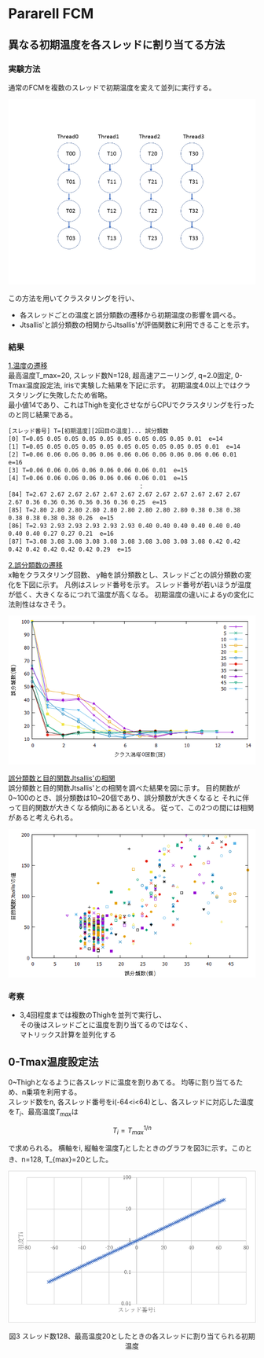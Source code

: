 # Pararell FCM

## 異なる初期温度を各スレッドに割り当てる方法

### 実験方法
通常のFCMを複数のスレッドで初期温度を変えて並列に実行する。

![temperature](pararell1.PNG)

この方法を用いてクラスタリングを行い、
* 各スレッドごとの温度と誤分類数の遷移から初期温度の影響を調べる。
* Jtsallis'と誤分類数の相関からJtsallis'が評価関数に利用できることを示す。

### 結果
<u>1.温度の遷移</u>  
最高温度T_max=20, スレッド数N=128, 超高速アニーリング, q=2.0固定, 0-Tmax温度設定法, irisで実験した結果を下記に示す。 
初期温度4.0以上ではクラスタリングに失敗したため省略。  
最小値14であり、これはThighを変化させながらCPUでクラスタリングを行ったのと同じ結果である。

```
[スレッド番号] T=[初期温度][2回目の温度]... 誤分類数
[0] T=0.05 0.05 0.05 0.05 0.05 0.05 0.05 0.05 0.05 0.01  e=14
[1] T=0.05 0.05 0.05 0.05 0.05 0.05 0.05 0.05 0.05 0.05 0.01  e=14
[2] T=0.06 0.06 0.06 0.06 0.06 0.06 0.06 0.06 0.06 0.06 0.06 0.01  e=16
[3] T=0.06 0.06 0.06 0.06 0.06 0.06 0.06 0.01  e=15
[4] T=0.06 0.06 0.06 0.06 0.06 0.06 0.06 0.01  e=15
                                     ：
[84] T=2.67 2.67 2.67 2.67 2.67 2.67 2.67 2.67 2.67 2.67 2.67 2.67 2.67 0.36 0.36 0.36 0.36 0.36 0.36 0.25  e=15
[85] T=2.80 2.80 2.80 2.80 2.80 2.80 2.80 2.80 2.80 0.38 0.38 0.38 0.38 0.38 0.38 0.38 0.26  e=15
[86] T=2.93 2.93 2.93 2.93 2.93 2.93 0.40 0.40 0.40 0.40 0.40 0.40 0.40 0.40 0.27 0.27 0.21  e=16
[87] T=3.08 3.08 3.08 3.08 3.08 3.08 3.08 3.08 3.08 3.08 0.42 0.42 0.42 0.42 0.42 0.42 0.42 0.29  e=15
```
<u>2.誤分類数の遷移</u>   
x軸をクラスタリング回数、 y軸を誤分類数とし、スレッドごとの誤分類数の変化を下図に示す。
凡例はスレッド番号を示す。
スレッド番号が若いほうが温度が低く、大きくなるにつれて温度が高くなる。
初期温度の違いによるyの変化に法則性はなさそう。

![error_scenario](err-every5.png)

<u>誤分類数と目的関数Jtsallis'の相関</u>  
誤分類数と目的関数Jtsallis'との相関を調べた結果を図に示す。
目的関数が0~100のとき、誤分類数は10~20個であり、誤分類数が大きくなると
それに伴って目的関数が大きくなる傾向にあるといえる。
従って、この2つの間には相関があると考えられる。

![](soukan_trimed.png)






### 考察
* 3,4回程度までは複数のThighを並列で実行し、  
その後はスレッドごとに温度を割り当てるのではなく、  
マトリックス計算を並列化する 

<!--

### 考察
結果がCPUと変わらないので、その時点における最良解を各スレッドに再度割り当てる方法を考える。  
ここで問題となるのは
* 最良解の選択方法と評価関数の作成方法。
* 貪欲法になるため、最適解が得られる保証がない。
* 温度の下げ方。


![temperature](pararell2.PNG)
<center>図2 状態交換</center>

-->

## 0-Tmax温度設定法
0~Thighとなるように各スレッドに温度を割りあてる。
均等に割り当てるため、n乗項を利用する。  
スレッド数をn, 各スレッド番号をi(-64<i<64)とし、各スレッドに対応した温度を$T_i$、最高温度$T_{max}$は

```math
T_i = T_{max}^{1/n}
```
で求められる。
横軸をi, 縦軸を温度$T_i$としたときのグラフを図3に示す。このとき、n=128, T_{max}=20とした。


![temperature](temperature.png)
<center>図3 スレッド数128、最高温度20としたときの各スレッドに割り当てられる初期温度</center>





